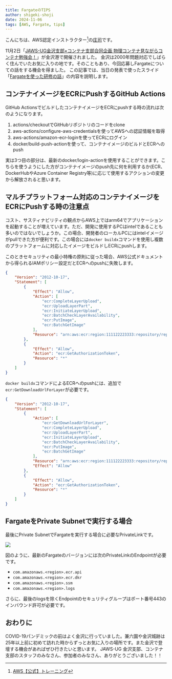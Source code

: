 ```yaml
---
title: FargateのTIPS
author: shigeki-shoji
date: 2024-11-06
tags: [AWS, Fargate, tips]
---
```


こんにちは、AWS認定インストラクター[^1]の[庄司](https://github.com/edward-mamezou)です。

11月2日「[JAWS-UG金沢支部×コンテナ支部合同企画 物理コンテナ見ながらコンテナ勉強会！](https://jawsug-kanazawa.connpass.com/event/325803/)」が金沢港で開催されました。
金沢は2000年問題対応でしばらく住んでいたお気に入りの地です。そのこともあり、今回応募しFargateについての話をする機会を得ました。
この記事では、当日の発表で使ったスライド「[Fargateを使った研修の話](https://speakerdeck.com/takesection/fargatewoshi-tutayan-xiu-nohua)」の内容を説明します。

## コンテナイメージをECRにPushするGitHub Actions

GitHub ActionsでビルドしたコンテナイメージをECRにpushする時の流れは次のようになります。

1. actions/checkoutでGitHubリポジトリのコードをclone
2. aws-actions/configure-aws-credentialsを使ってAWSへの認証情報を取得
3. aws-actions/amazon-ecr-loginを使ってECRにログイン
4. docker/build-push-actionを使って、コンテナイメージのビルドとECRへのpush

実は3つ目の部分は、最新のdocker/login-actionを使用することができます。こちらを使うようにした方がコンテナイメージのpush先に何を利用するか(ECR、DockerHubやAzure Container Registry等)に応じて使用するアクションの変更から解放されると思います。

## マルチプラットフォーム対応のコンテナイメージをECRにPushする時の注意点

コスト、サスティナビリティの観点からAWS上ではarm64でアプリケーションを起動することが増えています。ただ、開発に使用するPCはintelであることも多いのではないでしょうか。この場合、開発者のローカルPCにはintelイメージがpullできた方が便利です。この場合には`docker buildx`コマンドを使用し複数のプラットフォームに対応したイメージをビルドしECRにpushします。

このときセキュリティの最小特権の原則に従った場合、AWS公式ドキュメントから得られるIAMポリシー設定だとECRへのpushに失敗します。

```json
{
    "Version": "2012-10-17",
    "Statement": [
        {
            "Effect": "Allow",
            "Action": [
                "ecr:CompleteLayerUpload",
                "ecr:UploadLayerPart",
                "ecr:InitiateLayerUpload",
                "ecr:BatchCheckLayerAvailability",
                "ecr:PutImage",
                "ecr:BatchGetImage"
            ],
            "Resource": "arn:aws:ecr:region:111122223333:repository/repository-name"
        },
        {
            "Effect": "Allow",
            "Action": "ecr:GetAuthorizationToken",
            "Resource": "*"
        }
    ]
}
```

`docker buildx`コマンドによるECRへのpushには、追加で`ecr:GetDownloadUrlForLayer`が必要です。

```json
{
    "Version": "2012-10-17",
    "Statement": [
        {
            "Action": [
                "ecr:GetDownloadUrlForLayer",
                "ecr:CompleteLayerUpload",
                "ecr:UploadLayerPart",
                "ecr:InitiateLayerUpload",
                "ecr:BatchCheckLayerAvailability",
                "ecr:PutImage",
                "ecr:BatchGetImage"
            ],
            "Resource": "arn:aws:ecr:region:111122223333:repository/repository-name",
            "Effect": "Allow"
        },
        {
            "Effect": "Allow",
            "Action": "ecr:GetAuthorizationToken",
            "Resource": "*"
        }
    ]
}
```

## FargateをPrivate Subnetで実行する場合

最後にPrivate SubnetでFargateを実行する場合に必要なPrivateLinkです。

![](/img/blogs/2024/20241102_fargate.png)

図のように、最新のFargateのバージョンには次のPrivateLinkのEndpointが必要です。

- `com.amazonaws.<region>.ecr.api`
- `com.amazonaws.<region>.ecr.dkr`
- `com.amazonaws.<region>.ssm`
- `com.amazonaws.<region>.logs`

さらに、最後のlogsを除くEndpointのセキュリティグループはポート番号443のインバウンド許可が必要です。

## おわりに

COVID-19パンデミックの前はよく金沢に行っていました。兼六園や金沢城跡は25年以上前に初めて訪れた時からずっとお気に入りの場所です。また金沢で登壇する機会があればぜひ行きたいと思います。
JAWS-UG 金沢支部、コンテナ支部のスタッフのみなさん、参加者のみなさん、ありがとうございました！！

[^1]: [AWS【公式】トレーニング](https://www.mamezou.com/services/hrd/aws_training)
